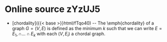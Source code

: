 # Online source zYzUJ5

* [chordality]({{< base >}}html/fTqo40) -- The \emph{chordality} of a graph $G=(V,E)$ is defined as the minimum $k$ such that we can write $E=E_1,\cap\dots\cap E_k$ with each $(V,E_i)$ a chordal graph.
